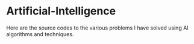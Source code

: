 # Artificial-Intelligence
Here are the source codes to the various problems I have solved using AI algorithms and techniques.
